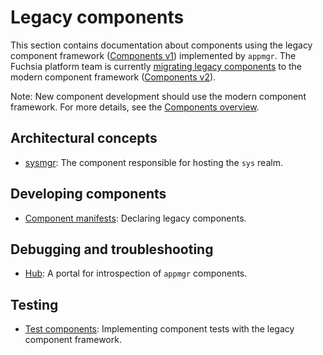 # Legacy components

This section contains documentation about components using the legacy component
framework ([Components v1][glossary.components-v1]) implemented by `appmgr`.
The Fuchsia platform team is currently [migrating legacy components][migration]
to the modern component framework ([Components v2][glossary.components-v2]).

Note: New component development should use the modern component framework.
For more details, see the [Components overview][components-overview].

## Architectural concepts

- [sysmgr](sysmgr.md): The component responsible for hosting the `sys` realm.

## Developing components

- [Component manifests](component_manifests.md): Declaring legacy components.

## Debugging and troubleshooting

- [Hub](hub.md): A portal for introspection of `appmgr` components.

## Testing

- [Test components][test-component]: Implementing component tests with the
  legacy component framework.

[components-overview]: /concepts/components/v2/introduction.md
[glossary.components-v1]: /glossary/README.md#components-v1
[glossary.components-v2]: /glossary/README.md#components-v2
[migration]: /contribute/open_projects/components/migration.md
[test-component]: /concepts/testing/v1_test_component.md
